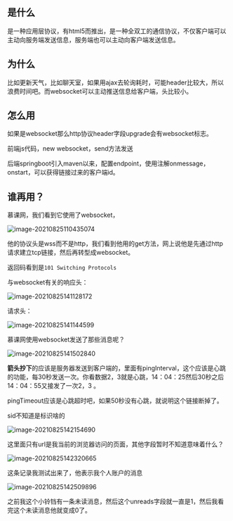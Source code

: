 ## 是什么

是一种应用层协议，有html5而推出，是一种全双工的通信协议，不仅客户端可以主动向服务端发送信息，服务端也可以主动向客户端发送信息。

## 为什么

比如更新天气，比如聊天室，如果用ajax去轮询耗时，可能header比较大，所以浪费时间吧。而websocket可以主动推送信息给客户端，头比较小。

## 怎么用

如果是websocket那么http协议header字段upgrade会有websocket标志。

前端js代码，new websocket，send方法发送

后端springboot引入maven以来，配置endpoint，使用注解onmessage，onstart，可以获得链接过来的客户端id。



## 谁再用？

慕课网，我们看到它使用了websocket，

![image-20210825110435074](https://gitee.com/keke518/MarkDownPicture/raw/master/img/20210825110435.png)

他的协议头是wss而不是http，我们看到他用的get方法，网上说他是先通过http请求建立tcp链接，然后再转型成websocket。

返回码看到是`101 Switching Protocols`

与websocket有关的响应头：

![image-20210825141128172](https://gitee.com/keke518/MarkDownPicture/raw/master/img/20210825141128.png)

请求头：

![image-20210825141144599](https://gitee.com/keke518/MarkDownPicture/raw/master/img/20210825141144.png)



慕课网使用websocket发送了那些消息呢？

![image-20210825141502840](https://gitee.com/keke518/MarkDownPicture/raw/master/img/20210825141502.png)

**箭头抄下**的应该是服务器发送到客户端的，里面有pingInterval，这个应该是心跳的功能，每30秒发送一次。你看数据2，3就是心跳，14：04：25然后30秒之后14：04：55又接发了一次2，3 。

pingTimeout应该是心跳超时吧，如果50秒没有心跳，就说明这个链接断掉了。

sid不知道是标识啥的



![image-20210825142154690](https://gitee.com/keke518/MarkDownPicture/raw/master/img/20210825142154.png)

这里面只有url是我当前的浏览器访问的页面，其他字段暂时不知道意味着什么？

![image-20210825142320665](https://gitee.com/keke518/MarkDownPicture/raw/master/img/20210825142320.png)

这条记录我测试出来了，他表示我个人账户的消息

![image-20210825142509896](https://gitee.com/keke518/MarkDownPicture/raw/master/img/20210825142510.png)

之前我这个小铃铛有一条未读消息，然后这个unreads字段就一直是1，然后我看完这个未读消息他就变成0了。

